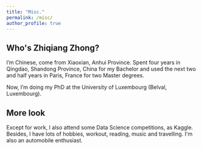 ```yaml
---
title: "Misc."
permalink: /misc/
author_profile: true
---
```


## Who's Zhiqiang Zhong?
I’m Chinese, come from Xiaoxian, Anhui Province. Spent four years in Qingdao, Shandong Province, China for my Bachelor and used the next two and half years in Paris, France for two Master degrees. 

Now, I’m doing my PhD at the University of Luxembourg (Belval, Luxembourg).

## More look
Except for work, I also attend some Data Science competitions, as Kaggle. Besides, I have lots of hobbies,  workout, reading, music and travelling. I'm also an automobile enthusiast.
